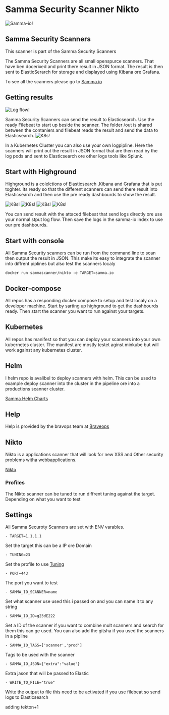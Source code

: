# Samma Security Scanner Nikto

![Samma-io!](/assets/samma_logo.png)




## Samma Security Scanners
This scanner is part of the Samma Security Scanners

The Samma Security Scanners are all small openspurce scanners. That have ben docerixed and print there result in JSON format.
The result is then sent to ElasticSerarch for storage and displayed using Kibana ore Grafana.

To see all the scanners please go to [Samma.io](https://samma.io)

## Getting results

![Log flow!](/assets/samma_setup.drawio.png)

Samma Security Scanners can send the result to Elasticsearch. Use the ready Filebeat to start up beside the scanner. The folder /out is shared between the contaniers and filebeat reads the result and send the data to Elasticsearch.
![K8s!](/assets/samma-k8s.drawio.png)

In a Kubernetes Cluster you can also use your own logpipline. Here the scanners will print out the result in JSON format that are then read by the log pods and sent to Elasticsearch ore other logs tools like Splunk.




## Start with Highground 
Highground is a colelctions of Elasticsearch ,Kibana and Grafana that is put toghter. 
Its ready so that the different scanners can send there result into Elasticsearch and then use the pre ready dashbourds to show the result.

![K8s!](/assets/dash1.png)
![K8s!](/assets/tsunami.png)
![K8s!](/assets/findings.png)
![K8s!](/assets/grafana.png)


You can send result with the attaced filebeat that send logs directly ore use your normal stput log flow.
Then save the logs in the samma-io index to use our pre dashbourds.


## Start with console
All Samma Security scanners can be run from the command line to scan then output the result in JSON. This make its easy to integrate the scanner into diffrent piplines but also test the scanners localy


```
docker run sammascanner/nikto -e TARGET=samma.io 
```

## Docker-compose
All repos has a responding docker compose to setup and test localy on a developer machine. Start by sarting up highground to get the dashbourds ready.
Then start the scanner you want to run against your targets.


## Kubernetes 
All repos has manifest so that you can deploy your scanners into your own kubernetes cluster. The manifest are mostly testet aginst minkube but will work against any kubernetes cluster.

## Helm
I helm repo is avalibel to deploy scanners with helm. This can be used to example deploy scanner into the cluster in the pipeline ore into a productions scanner cluster.

[Samma Helm Charts](https://github.com/samma-io/helm)

## Help
Help is provided by the bravops team at [Braveops](https://braveops.io/samma) 



## Nikto
Nikto is a applications scanner that will look for new XSS and Other security problems witha webbapplications.

[Nikto](https://cirt.net/)

### Profiles 
The Nikto scanner can be tuned to run diffrent tuning against the target. Depending on what you want to test 


## Settings
All Samma Securoty Scanners are set with ENV varables. 


```
- TARGET=1.1.1.1
```
Set the target this can be a IP ore Domain

```
- TUNING=23
```
Set the profile to use [Tuning](https://github.com/sullo/nikto/wiki/Scan-Tuning)

```
- PORT=443
```
The port you want to test 

```
- SAMMA_IO_SCANNER=name
```
Set what scanner use used this i passed on and you can name it to any string


```
- SAMMA_IO_ID=g23dE222
```
Set a ID of the scanner if you want to combine mult scanners and search for them this can ge used. 
You can also add the gitsha if you used the scanners in a pipline


```
- SAMMA_IO_TAGS=['scanner','prod']
```
Tags to be used with the scanner


```
- SAMMA_IO_JSON={"extra":"value"}
```
Extra jason that will be passed to Elastic 

```
- WRITE_TO_FILE="true"
```

Write the output to file this need to be activated if you use filebeat so send logs to Elasticsearch


adding tekton+1
